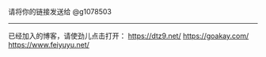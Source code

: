 请将你的链接发送给 @g1078503

------

已经加入的博客，请使劲儿点击打开：
https://dtz9.net/
https://goakay.com/
https://www.feiyuyu.net/

